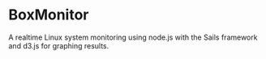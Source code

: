 BoxMonitor
==========

A realtime Linux system monitoring using node.js with the Sails framework and d3.js for graphing results.